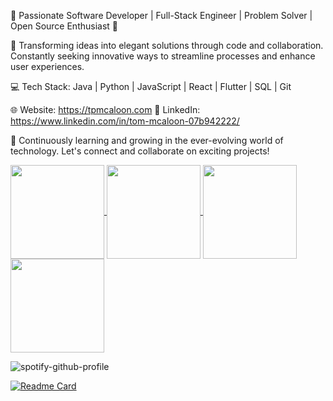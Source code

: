 🚀 Passionate Software Developer | Full-Stack Engineer | Problem Solver | Open Source Enthusiast 🌟

🎯 Transforming ideas into elegant solutions through code and collaboration. Constantly seeking innovative ways to streamline processes and enhance user experiences.

💻 Tech Stack: Java | Python | JavaScript | React | Flutter | SQL | Git

🌐 Website: https://tpmcaloon.com
🔗 LinkedIn: https://www.linkedin.com/in/tom-mcaloon-07b942222/

🌱 Continuously learning and growing in the ever-evolving world of technology. Let's connect and collaborate on exciting projects!

<a href="https://github.com/tpmcaloon">
  <img height="150" align="center" src="https://github-readme-stats.vercel.app/api?username=tpmcaloon&show_icons=true&theme=react&hide_title=true&include_all_commits=true&rank_icon=github&count_private=true" />
</a>
<a href="https://github.com/tpmcaloon">
  <img height=150 align="center" src="https://github-readme-stats.vercel.app/api/top-langs?username=tpmcaloon&layout=compact&langs_count=8&show_icons=true&theme=react" />
</a>

<a href="https://github.com/tpmcaloon">
  <img height="150" align="center" src="https://github-readme-stats.vercel.app/api/pin/?username=tpmcaloon&repo=tpmcaloon" />
</a>
<a href="https://github.com/tpmcaloon">
  <img height=150 align="center" src="https://github-readme-stats.vercel.app/api/top-langs?username=tpmcaloon&layout=compact&langs_count=8&show_icons=true&theme=react" />
</a>

![spotify-github-profile](https://spotify-github-profile.vercel.app/api/view?uid=tpmcaloon98&cover_image=true&theme=default&show_offline=true&background_color=121212&interchange=false&bar_color=53b14f&bar_color_cover=true)

[![Readme Card](https://github-readme-stats.vercel.app/api/pin/?username=anuraghazra&repo=github-readme-stats)](https://github.com/anuraghazra/github-readme-stats)

<!---
tpmcaloon/tpmcaloon is a ✨ special ✨ repository because its `README.md` (this file) appears on your GitHub profile.
You can click the Preview link to take a look at your changes.
--->
